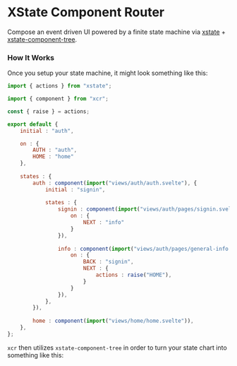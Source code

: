 # XState Component Router
Compose an event driven UI powered by a finite state machine via [xstate](https://xstate.js.org/docs/) + [xstate-component-tree](https://github.com/tivac/xstate-component-tree).

### How It Works
Once you setup your state machine, it might look something like this:

```javascript
import { actions } from "xstate";

import { component } from "xcr";

const { raise } = actions;

export default {
    initial : "auth",

    on : {
        AUTH : "auth",
        HOME : "home"
    },
    
    states : {
        auth : component(import("views/auth/auth.svelte"), {
			initial : "signin",
					
            states : {
                signin : component(import("views/auth/pages/signin.svelte"), {
                    on : {
                        NEXT : "info"
                    }
                }),
            
                info : component(import("views/auth/pages/general-info.svelte"), {
                    on : {
                        BACK : "signin",
                        NEXT : {
                            actions : raise("HOME"),
                        }
                    }
                }),
            },
        }),
			
        home : component(import("views/home/home.svelte")),
    },
};
```
`xcr` then utilizes `xstate-component-tree` in order to turn your state chart into something like this:


